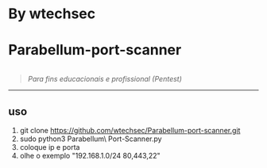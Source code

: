 # By wtechsec

# Parabellum-port-scanner

<p align="center">
  <img widh="470" src"src/screen/Parabellum-port-scanner.png">
</p/>  

> *Para fins educacionais e profissional (Pentest)* 


----

## uso

1. git clone https://github.com/wtechsec/Parabellum-port-scanner.git
2. sudo python3 Parabellum\ Port-Scanner.py
3. coloque ip e porta
4. olhe o exemplo  "192.168.1.0/24 80,443,22"






